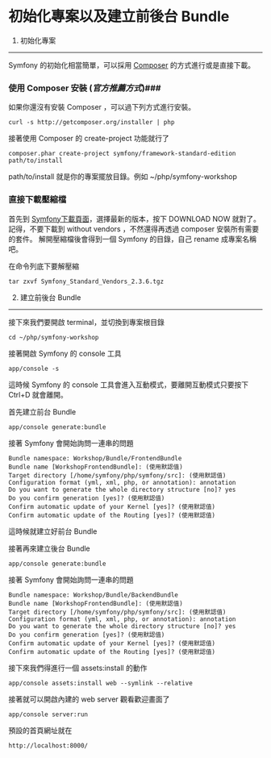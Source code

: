 初始化專案以及建立前後台 Bundle
============================

1) 初始化專案
-------------

Symfony 的初始化相當簡單，可以採用 [Composer][0] 的方式進行或是直接下載。

### 使用 Composer 安裝 (*官方推薦方式*)###

如果你還沒有安裝 Composer ，可以過下列方式進行安裝。

    curl -s http://getcomposer.org/installer | php

接著使用  Composer 的 create-project 功能就行了

    composer.phar create-project symfony/framework-standard-edition path/to/install

path/to/install 就是你的專案擺放目錄。例如  ~/php/symfony-workshop

### 直接下載壓縮檔 ###

首先到 [Symfony下載頁面][1]，選擇最新的版本，按下 DOWNLOAD NOW 就對了。
記得，不要下載到 without vendors ，不然還得再透過 composer 安裝所有需要的套件。
解開壓縮檔後會得到一個 Symfony 的目錄，自己 rename 成專案名稱吧。

在命令列底下要解壓縮

    tar zxvf Symfony_Standard_Vendors_2.3.6.tgz

2) 建立前後台 Bundle
------------------

接下來我們要開啟 terminal，並切換到專案根目錄

    cd ~/php/symfony-workshop

接著開啟 Symfony 的 console 工具

    app/console -s

這時候 Symfony 的 console 工具會進入互動模式，要離開互動模式只要按下 Ctrl+D 就會離開。

首先建立前台 Bundle

    app/console generate:bundle

接著 Symfony 會開始詢問一連串的問題

```
Bundle namespace: Workshop/Bundle/FrontendBundle
Bundle name [WorkshopFrontendBundle]: (使用默認值)
Target directory [/home/symfony/php/symfony/src]: (使用默認值)
Configuration format (yml, xml, php, or annotation): annotation
Do you want to generate the whole directory structure [no]? yes
Do you confirm generation [yes]? (使用默認值)
Confirm automatic update of your Kernel [yes]? (使用默認值)
Confirm automatic update of the Routing [yes]? (使用默認值)
```

這時候就建立好前台 Bundle

接著再來建立後台 Bundle

    app/console generate:bundle

接著 Symfony 會開始詢問一連串的問題

```
Bundle namespace: Workshop/Bundle/BackendBundle
Bundle name [WorkshopFrontendBundle]: (使用默認值)
Target directory [/home/symfony/php/symfony/src]: (使用默認值)
Configuration format (yml, xml, php, or annotation): annotation
Do you want to generate the whole directory structure [no]? yes
Do you confirm generation [yes]? (使用默認值)
Confirm automatic update of your Kernel [yes]? (使用默認值)
Confirm automatic update of the Routing [yes]? (使用默認值)
```

接下來我們得進行一個 assets:install 的動作

    app/console assets:install web --symlink --relative

接著就可以開啟內建的 web server 觀看歡迎畫面了

    app/console server:run

預設的首頁網址就在

    http://localhost:8000/



[0]:    https://getcomposer.org/
[1]:    http://symfony.com/download
